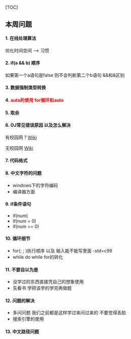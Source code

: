 [TOC]

## 本周问题

#### 1. 在线处理算法

优化时间空间 --> 习惯



#### 2. if(a && b) 顺序

 如果第一个a语句是false 则不会判断第二个b语句 &&和&区别



#### 3. 数据强制类型转换



#### 4. <font color=#FF00>auto的使用 for循环和auto</font>



#### 5. 取余



#### 6. OJ常见错误原因 以及怎么解决

有校园网 ? [Wiki](http://10.100.128.226/wiki/index)

无校园网    [Wiki](./wiki/index.php)



#### 7. 代码格式



#### 8. 中文字符的问题

- windows下的字符编码
- 编译器方面



#### 9. if条件语句

- if(num)
- if(num = 0)
- if(num == 0)



#### 10. 循环细节

- for(; ; )执行顺序 以及 输入能不能写里面 -std=c99
- while do while for的转化



#### 11. 不要自以为是

- 没学过的东西直接凭自己的想象使用
- 先看书  学把该学的学完再做题



#### 12. 问题的解决

- 多问问题 我们之前都是这样学过来问过来的  不要觉得丢脸
- 搜索引擎的使用



#### 13. 中文路径问题